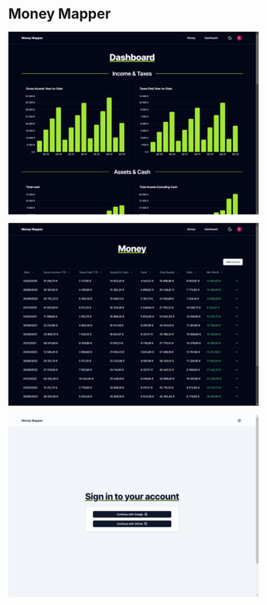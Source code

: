 # Money Mapper

![Money Mapper dashboad page](/public/images/dashboard.png)

![Money Mapper money page](/public/images/money.png)

![Money Mapper login page](/public/images/login.png)
